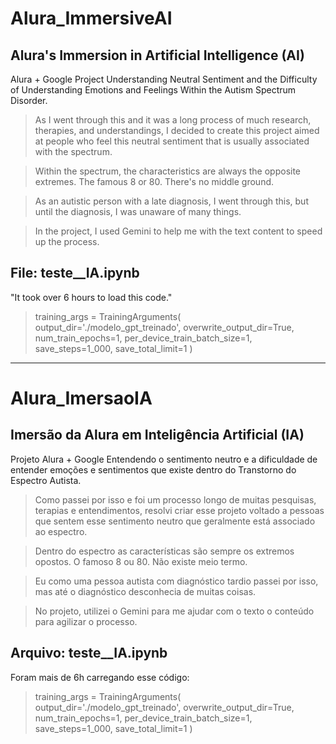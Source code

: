 # Alura_ImmersiveAI
## Alura's Immersion in Artificial Intelligence (AI)

Alura + Google Project
Understanding Neutral Sentiment and the Difficulty of Understanding Emotions and Feelings Within the Autism Spectrum Disorder.

> As I went through this and it was a long process of much research, therapies, and understandings, I decided to create this project aimed at people who feel this neutral sentiment that is usually associated with the spectrum.

> Within the spectrum, the characteristics are always the opposite extremes. The famous 8 or 80. There's no middle ground.

> As an autistic person with a late diagnosis, I went through this, but until the diagnosis, I was unaware of many things.

> In the project, I used Gemini to help me with the text content to speed up the process.

## File: teste__IA.ipynb
"It took over 6 hours to load this code."

> training_args = TrainingArguments(
>    output_dir='./modelo_gpt_treinado',
>    overwrite_output_dir=True,
>    num_train_epochs=1,
>    per_device_train_batch_size=1,
>    save_steps=1_000,
>    save_total_limit=1
> )

---

# Alura_ImersaoIA
## Imersão da Alura em Inteligência Artificial (IA)

Projeto Alura + Google
Entendendo o sentimento neutro e a dificuldade de entender emoções e sentimentos que existe dentro do Transtorno do Espectro Autista. 

> Como passei por isso e foi um processo longo de muitas pesquisas, terapias e entendimentos, resolvi criar esse projeto voltado a pessoas que sentem esse sentimento neutro que geralmente está associado ao espectro. 

> Dentro do espectro as características são sempre os extremos opostos. O famoso 8 ou 80. Não existe meio termo. 

> Eu como uma pessoa autista com diagnóstico tardio passei por isso, mas até o diagnóstico desconhecia de muitas coisas.

> No projeto, utilizei o Gemini para me ajudar com o texto o conteúdo para agilizar o processo.

## Arquivo: teste__IA.ipynb
Foram mais de 6h carregando esse código:

> training_args = TrainingArguments(
>    output_dir='./modelo_gpt_treinado',
>    overwrite_output_dir=True,
>    num_train_epochs=1,
>    per_device_train_batch_size=1,
>    save_steps=1_000,
>    save_total_limit=1
> )

